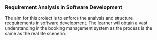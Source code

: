 ###                 Requirement Analysis in Software Development      ###

The aim for this project is to enforce the analysis and structure recquirements in software development. The learner will obtain a vast understanding in the booking management system as the process is the same as the real life scenerio.

